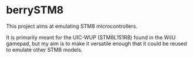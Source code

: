 # berrySTM8

This project aims at emulating STM8 microcontrollers. 

It is primarily meant for the UIC-WUP (STM8L151R8) found in the WiiU gamepad, but my aim is to make it versatile enough
that it could be reused to emulate other STM8 models.
